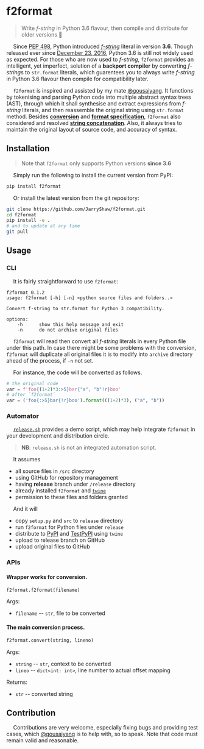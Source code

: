 # f2format

 > Write *f-string* in Python 3.6 flavour, then compile and distribute for older versions :beer:

&emsp; Since [PEP 498](https://www.python.org/dev/peps/pep-0498/), Python introduced *[f-string](https://docs.python.org/3/reference/lexical_analysis.html#formatted-string-literals)* literal in version __3.6__. Though released ever since [December 23, 2016](https://docs.python.org/3.6/whatsnew/changelog.html#python-3-6-0-final), Python 3.6 is still not widely used as expected. For those who are now used to *f-string*, `f2format` provides an intelligent, yet imperfect, solution of a **backport compiler** by converting *f-string*s to `str.format` literals, which guarentees you to always write *f-string* in Python 3.6 flavour then compile for compatibility later.

&emsp; `f2format` is inspired and assisted by my mate [@gousaiyang](https://github.com/gousaiyang). It functions by tokenising and parsing Python code into multiple abstract syntax trees (AST), through which it shall synthesise and extract expressions from *f-string* literals, and then reassemble the original string using `str.format` method. Besides **[conversion](https://docs.python.org/3/library/string.html#format-string-syntax)** and **[format specification](https://docs.python.org/3/library/string.html#formatspec)**, `f2format` also considered and resolved **[string concatenation](https://docs.python.org/3/reference/lexical_analysis.html#string-literal-concatenation)**. Also, it always tries to maintain the original layout of source code, and accuracy of syntax.

## Installation

> Note that `f2format` only supports Python versions __since 3.6__

&emsp; Simply run the following to install the current version from PyPI:

```sh
pip install f2format
```

&emsp; Or install the latest version from the git repository:

```sh
git clone https://github.com/JarryShaw/f2format.git
cd f2format
pip install -e .
# and to update at any time
git pull
```

## Usage

### CLI

&emsp; It is fairly straightforward to use `f2format`:

```
f2format 0.1.2
usage: f2format [-h] [-n] <python source files and folders..>

Convert f-string to str.format for Python 3 compatibility.

options:
    -h      show this help message and exit
    -n      do not archive original files
```

&emsp; `f2format` will read then convert all *f-string* literals in every Python file under this path. In case there might be some problems with the conversion, `f2format` will duplicate all original files it is to modify into `archive` directory ahead of the process, if `-n` not set.

&emsp; For instance, the code will be converted as follows.

```python
# the original code
var = f'foo{(1+2)*3:>5}bar{"a", "b"!r}boo'
# after `f2format`
var = ('foo{:>5}bar{!r}boo').format(((1+2)*3), ("a", "b"))
```

### Automator

&emsp; [`release.sh`](https://github.com/JarryShaw/f2format/blob/master/release.sh) provides a demo script, which may help integrate `f2format` in your development and distribution circle.

 > __NB__: `release.sh` is not an integrated automation script.

&emsp; It assumes

 - all source files in `/src` directory
 - using GitHub for repository management
 - having **release** branch under `/release` directory
 - already installed `f2format` and [`twine`](https://github.com/pypa/twine#twine)
 - permission to these files and folders granted

&emsp; And it will

 - copy `setup.py` and `src` to `release` directory
 - run `f2format` for Python files under `release`
 - distribute to [PyPI](https://pypi.org) and [TestPyPI](https://test.pypi.org) using `twine`
 - upload to release branch on GitHub
 - upload original files to GitHub

### APIs

#### Wrapper works for conversion.

```python
f2format.f2format(filename)
```

Args:
 - `filename` -- `str`, file to be converted

#### The main conversion process.

```python
f2format.convert(string, lineno)
```

Args:
 - `string` -- `str`, context to be converted
 - `lineo` -- `dict<int: int>`, line number to actual offset mapping

Returns:
 - `str` -- converted string

## Contribution

&emsp; Contributions are very welcome, especially fixing bugs and providing test cases, which [@gousaiyang](https://github.com/gousaiyang) is to help with, so to speak. Note that code must remain valid and reasonable.
